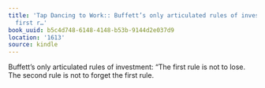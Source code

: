 ```yaml
---
title: 'Tap Dancing to Work:: Buffett’s only articulated rules of investment: “The
  first r…'
book_uuid: b5c4d748-6148-4148-b53b-9144d2e037d9
location: '1613'
source: kindle
---
```


Buffett’s only articulated rules of investment: “The first rule is not to lose. The second rule is not to forget the first rule.